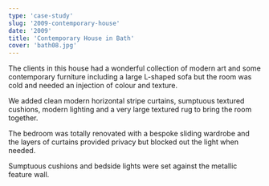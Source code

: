 ```yaml
---
type: 'case-study'
slug: '2009-contemporary-house'
date: '2009'
title: 'Contemporary House in Bath'
cover: 'bath08.jpg'
---
```


The clients in this house had a wonderful collection of modern art and some contemporary furniture including a large L-shaped sofa but the room was cold and needed an injection of colour and texture.

We added clean modern horizontal stripe curtains, sumptuous textured cushions, modern lighting and a very large textured rug to bring the room together.

The bedroom was totally renovated with a bespoke sliding wardrobe and the layers of curtains provided privacy but blocked out the light when needed.

Sumptuous cushions and bedside lights were set against the metallic feature wall.
